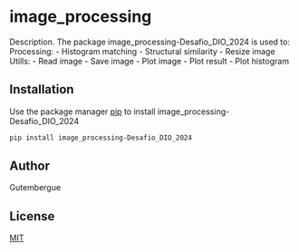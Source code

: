 # image_processing

Description. 
The package image_processing-Desafio_DIO_2024 is used to:
	Processing:
 		- Histogram matching
   		- Structural similarity
     		- Resize image
	Utills:
 		- Read image
   		- Save image
     		- Plot image
       		- Plot result
	 	- Plot histogram

## Installation

Use the package manager [pip](https://pip.pypa.io/en/stable/) to install image_processing-Desafio_DIO_2024

```bash
pip install image_processing-Desafio_DIO_2024
```

## Author
Gutembergue

## License
[MIT](https://choosealicense.com/licenses/mit/)
